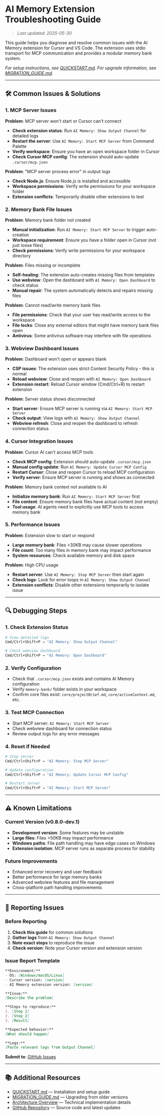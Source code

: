 # AI Memory Extension Troubleshooting Guide

> _Last updated: 2025-05-30_

This guide helps you diagnose and resolve common issues with the AI Memory extension for Cursor and VS Code. The extension uses stdio transport for MCP communication and provides a modular memory bank system.

_For setup instructions, see [QUICKSTART.md](./QUICKSTART.md). For upgrade information, see [MIGRATION_GUIDE.md](./MIGRATION_GUIDE.md)._

---

## 🛠️ Common Issues & Solutions

### 1. MCP Server Issues

**Problem**: MCP server won't start or Cursor can't connect

- **Check extension status**: Run `AI Memory: Show Output Channel` for detailed logs
- **Restart the server**: Use `AI Memory: Start MCP Server` from Command Palette
- **Verify workspace**: Ensure you have an open workspace folder in Cursor
- **Check Cursor MCP config**: The extension should auto-update `.cursor/mcp.json`

**Problem**: "MCP server process error" in output logs

- **Check Node.js**: Ensure Node.js is installed and accessible
- **Workspace permissions**: Verify write permissions for your workspace folder
- **Extension conflicts**: Temporarily disable other extensions to test

### 2. Memory Bank File Issues

**Problem**: Memory bank folder not created

- **Manual initialization**: Run `AI Memory: Start MCP Server` to trigger auto-creation
- **Workspace requirement**: Ensure you have a folder open in Cursor (not just loose files)
- **Check permissions**: Verify write permissions for your workspace directory

**Problem**: Files missing or incomplete

- **Self-healing**: The extension auto-creates missing files from templates
- **Use webview**: Open the dashboard with `AI Memory: Open Dashboard` to check status
- **Manual repair**: The system automatically detects and repairs missing files

**Problem**: Cannot read/write memory bank files

- **File permissions**: Check that your user has read/write access to the workspace
- **File locks**: Close any external editors that might have memory bank files open
- **Antivirus**: Some antivirus software may interfere with file operations

### 3. Webview Dashboard Issues

**Problem**: Dashboard won't open or appears blank

- **CSP issues**: The extension uses strict Content Security Policy - this is normal
- **Reload webview**: Close and reopen with `AI Memory: Open Dashboard`
- **Extension restart**: Reload Cursor window (Cmd/Ctrl+R) to restart extension

**Problem**: Server status shows disconnected

- **Start server**: Ensure MCP server is running via `AI Memory: Start MCP Server`
- **Check output**: View logs with `AI Memory: Show Output Channel`
- **Webview refresh**: Close and reopen the dashboard to refresh connection status

### 4. Cursor Integration Issues

**Problem**: Cursor AI can't access MCP tools

- **Check MCP config**: Extension should auto-update `.cursor/mcp.json`
- **Manual config update**: Run `AI Memory: Update Cursor MCP Config`
- **Restart Cursor**: Close and reopen Cursor to reload MCP configuration
- **Verify server**: Ensure MCP server is running and shows as connected

**Problem**: Memory bank context not available to AI

- **Initialize memory bank**: Run `AI Memory: Start MCP Server` first
- **File content**: Ensure memory bank files have actual content (not empty)
- **Tool usage**: AI agents need to explicitly use MCP tools to access memory bank

### 5. Performance Issues

**Problem**: Extension slow to start or respond

- **Large memory bank**: Files >30KB may cause slower operations
- **File count**: Too many files in memory bank may impact performance
- **System resources**: Check available memory and disk space

**Problem**: High CPU usage

- **Restart server**: Use `AI Memory: Stop MCP Server` then start again
- **Check logs**: Look for error loops in `AI Memory: Show Output Channel`
- **Extension conflicts**: Disable other extensions temporarily to isolate issue

---

## 🔍 Debugging Steps

### 1. Check Extension Status

```bash
# View detailed logs
Cmd/Ctrl+Shift+P → "AI Memory: Show Output Channel"

# Check webview dashboard
Cmd/Ctrl+Shift+P → "AI Memory: Open Dashboard"
```

### 2. Verify Configuration

- Check that `.cursor/mcp.json` exists and contains AI Memory configuration
- Verify `memory-bank/` folder exists in your workspace
- Confirm core files exist: `core/projectBrief.md`, `core/activeContext.md`, etc.

### 3. Test MCP Connection

- Start MCP server: `AI Memory: Start MCP Server`
- Check webview dashboard for connection status
- Review output logs for any error messages

### 4. Reset if Needed

```bash
# Stop server
Cmd/Ctrl+Shift+P → "AI Memory: Stop MCP Server"

# Update configuration
Cmd/Ctrl+Shift+P → "AI Memory: Update Cursor MCP Config"

# Restart server
Cmd/Ctrl+Shift+P → "AI Memory: Start MCP Server"
```

---

## ⚠️ Known Limitations

### Current Version (v0.8.0-dev.1)

- **Development version**: Some features may be unstable
- **Large files**: Files >50KB may impact performance
- **Windows paths**: File path handling may have edge cases on Windows
- **Extension isolation**: MCP server runs as separate process for stability

### Future Improvements

- Enhanced error recovery and user feedback
- Better performance for large memory banks
- Advanced webview features and file management
- Cross-platform path handling improvements

---

## 📝 Reporting Issues

### Before Reporting

1. **Check this guide** for common solutions
2. **Gather logs** from `AI Memory: Show Output Channel`
3. **Note exact steps** to reproduce the issue
4. **Check version**: Note your Cursor version and extension version

### Issue Report Template

```markdown
**Environment:**
- OS: [Windows/macOS/Linux]
- Cursor version: [version]
- AI Memory extension version: [version]

**Issue:**
[Describe the problem]

**Steps to reproduce:**
1. [Step 1]
2. [Step 2]
3. [Result]

**Expected behavior:**
[What should happen]

**Logs:**
[Paste relevant logs from Output Channel]
```

**Submit to**: [GitHub Issues](https://github.com/sm-moshi/aimemory/issues)

---

## 📚 Additional Resources

- [QUICKSTART.md](./QUICKSTART.md) — Installation and setup guide
- [MIGRATION_GUIDE.md](./MIGRATION_GUIDE.md) — Upgrading from older versions
- [Architecture Overview](../devs/architecture-overview.md) — Technical implementation details
- [GitHub Repository](https://github.com/sm-moshi/aimemory) — Source code and latest updates
